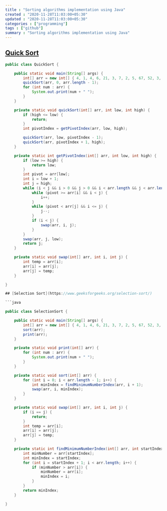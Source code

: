 ```yaml
---
title : "Sorting algorithms implementation using Java"
created : "2020-11-28T11:03:00+05:30"
updated : "2020-11-28T11:03:00+05:30"
categories : ["programming"]
tags : ["github"]
summary : "Sorting algorithms implementation using Java"
---
```


## [Quick Sort](https://www.geeksforgeeks.org/quick-sort/)

```java
public class QuickSort {

	public static void main(String[] args) {
		int[] arr = new int[] { 4, 1, 4, 6, 21, 3, 7, 2, 5, 67, 52, 3, 23, 6, 2, 2 };
		quickSort(arr, 0, arr.length - 1);
		for (int num : arr) {
			System.out.print(num + " ");
		}
	}

	private static void quickSort(int[] arr, int low, int high) {
		if (high <= low) {
			return;
		}
		int pivotIndex = getPivotIndex(arr, low, high);

		quickSort(arr, low, pivotIndex - 1);
		quickSort(arr, pivotIndex + 1, high);
	}

	private static int getPivotIndex(int[] arr, int low, int high) {
		if (low >= high) {
			return low;
		}
		int pivot = arr[low];
		int i = low + 1;
		int j = high;
		while (i < j && i > 0 && j > 0 && i < arr.length && j < arr.length) {
			while (pivot >= arr[i] && i < j) {
				i++;
			}
			while (pivot < arr[j] && i <= j) {
				j--;
			}
			if (i < j) {
				swap(arr, i, j);
			}
		}
		swap(arr, j, low);
		return j;
	}

	private static void swap(int[] arr, int i, int j) {
		int temp = arr[i];
		arr[i] = arr[j];
		arr[j] = temp;
	}

}

## [Selection Sort](https://www.geeksforgeeks.org/selection-sort/)

```java

public class SelectionSort {

	public static void main(String[] args) {
		int[] arr = new int[] { 4, 1, 4, 6, 21, 3, 7, 2, 5, 67, 52, 3, 23, 6, 2, 2 };
		sort(arr);
		print(arr);
	}

	private static void print(int[] arr) {
		for (int num : arr) {
			System.out.print(num + " ");
		}
	}

	private static void sort(int[] arr) {
		for (int i = 0; i < arr.length - 1; i++) {
			int minIndex = findMinimumNumberIndex(arr, i + 1);
			swap(arr, i, minIndex);
		}
	}

	private static void swap(int[] arr, int i, int j) {
		if (i == j) {
			return;
		}
		int temp = arr[i];
		arr[i] = arr[j];
		arr[j] = temp;
	}

	private static int findMinimumNumberIndex(int[] arr, int startIndex) {
		int minNumber = arr[startIndex];
		int minIndex = startIndex;
		for (int i = startIndex + 1; i < arr.length; i++) {
			if (minNumber > arr[i]) {
				minNumber = arr[i];
				minIndex = i;
			}
		}
		return minIndex;
	}

}
```

```
